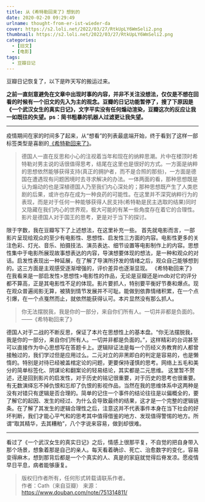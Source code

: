 ```yaml
---
title: 从《希特勒回来了》想到的
date: 2020-02-20 09:29:49
urlname: thought-from-er-ist-wieder-da
cover: https://s2.loli.net/2022/03/27/RtkUpLY6WmSeli2.png
thumbnail: https://s2.loli.net/2022/03/27/RtkUpLY6WmSeli2.png
categories:
  - [旧文]
  - [电影]
tags:
  - 豆瓣日记
---
```


豆瓣日记恢复了，以下是昨天写的搬运过来。

__之前一直刻意避免在文章中出现时事的内容，并非不关注没想法，仅仅是不想在回看的时候有一个旧文的先入为主的观念。豆瓣的日记功能暂停了，搜了下原因是《一个武汉女生的真实日记》，文字平实没有任何煽动渲染，豆瓣这次的反应让我一如既往的失望。ps：简书粗暴的机器人过滤更让我失望。__

<!--more-->

---

疫情期间在家的时间多了起来，从“想看”的列表最底端开始，终于看到了这样一部标签类型是喜剧的[《希特勒回来了》](https://movie.douban.com/subject/26585014/)。

>德国人一直在反思和小心的注视着当年和现在的纳粹思潮。片中在楼顶时希特勒对男主说的话很值得思考，结尾在这里也是很好的方式。一方面是纳粹的思想依然能够获得支持(真正的拥护者，而不是合照的那些)，一方面是德国在遭遇现有问题困境时去寻求解决的办法。一体两面的看，那种思想既是认为煽动的也是深植德国人乃至我们内心深处的；那种思想既产生了人类悲剧的后果，或许也存在成为一种良药的可能性。在这里并不深究纳粹行为的表现，而是对于任何一种能够获得人民支持(希特勒是民主选取的结果)同时又隐藏在我们内心的世界观，极大可能的有某一些角度存在着它的合理性。影片是德国人对于国王的思考，更是对于当下的探讨。

 限于字数，我在豆瓣写下了上述想法，在这里补充一些。  首先就电影而言，一部影片呈现给观众的至少有电影性、思想性、启发性三方面的内容。电影性更多的关注色彩、灯光、音乐、拍摄技法、演员表达、细节设置等电影制作上的内容。思想性集中于电影所展现故事想表达的内容，导演想要体现的想法，是一种和观众的对话。启发性表现出一种延展，在了解了导演所抒发的情绪之后，观众自己能够想到的。这三方面是主观感受逐渐增强的，评价差异也逐渐显现。  《希特勒回来了》在我看来是一部启发性>思想性>电影性的作品，无论是豆瓣还是imdb对它的评分都不算高，正是其电影性不足的体现。影片要抓人，特别要平衡好节奏和爆点。现在观众普遍阅影无算，被猜到情节发展并不可耻。能做到依靠情绪积累，在一个点引爆，在一个点戛然而止，就依然能获得认可。本片显然没有那么抓人。

>你无法摆脱我，我是你的一部分，来自你们所有人。一切并非都是负面的。 ——《希特勒回来了》

 德国人对于二战的不断反思，保证了本片在思想性上的基本盘。“你无法摆脱我，我是你的一部分，来自你们所有人。一切并非都是负面的。”，这样精彩的台词甚至可以直接作为中心思想写在答题卡上。逻辑辩证法是每一个历经义务教育的人都曾接触过的，我们学过但是应用过么。二元对立的非黑即白的判定是容易的，也是懒惰的。特别是对待已经被盖棺定论的问题，更要保持谨慎的思考。网络上五毛和美分的简单标签化、阴谋论和翻案论的轻易结论，其实都是二元思维。  这里暂不赘述，还是回到影片的启发性，对于历史的铭记很重要，对于历史的思考也很重要。有无数演绎忘不掉仇恨和忘却了仇恨的影视作品，当然在我的思维体系中这两种是没有对错只有逻辑是否合理的。简单的记住一个事件的结论往往是以偏概全的，要了解它的起因、发生的经过、为什么会导致最终的结果，这才是一个完整的逻辑链条。在了解了其发生的逻辑合理性之后，注意这并不代表事件本身在当下社会的好坏判断，我们才能心平气和的思考其中值得借鉴的地方、发现值得警惕的地方。所谓“取其精华，去其糟粕”，八个字说来容易，做到却很难。

 ---

看过了《一个武汉女生的真实日记》之后，情感上很那平复，不自觉的把自身带入那个场景，想象着那是自己的亲人。每天看着确诊、死亡、治愈数字的变化，容易变得麻木，想到那背后都是一个个真实的人、真是的家庭就觉得后脊发凉。愿疫情早日平息，病者能够康复。

>版权归作者所有，任何形式转载请联系作者。  
>作者：Cath（来自豆瓣）
>来源：https://www.douban.com/note/751314811/